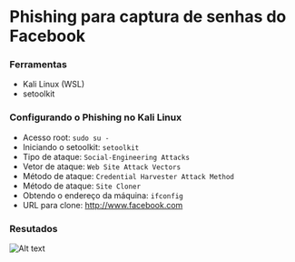 # Phishing para captura de senhas do Facebook

### Ferramentas

- Kali Linux (WSL)
- setoolkit

### Configurando o Phishing no Kali Linux

- Acesso root: ``` sudo su - ```
- Iniciando o setoolkit: ``` setoolkit ```
- Tipo de ataque: ``` Social-Engineering Attacks ```
- Vetor de ataque: ``` Web Site Attack Vectors ```
- Método de ataque: ```Credential Harvester Attack Method ```
- Método de ataque: ``` Site Cloner ```
- Obtendo o endereço da máquina: ``` ifconfig ```
- URL para clone: http://www.facebook.com

### Resutados

![Alt text](./passwd.png "Optional title")
